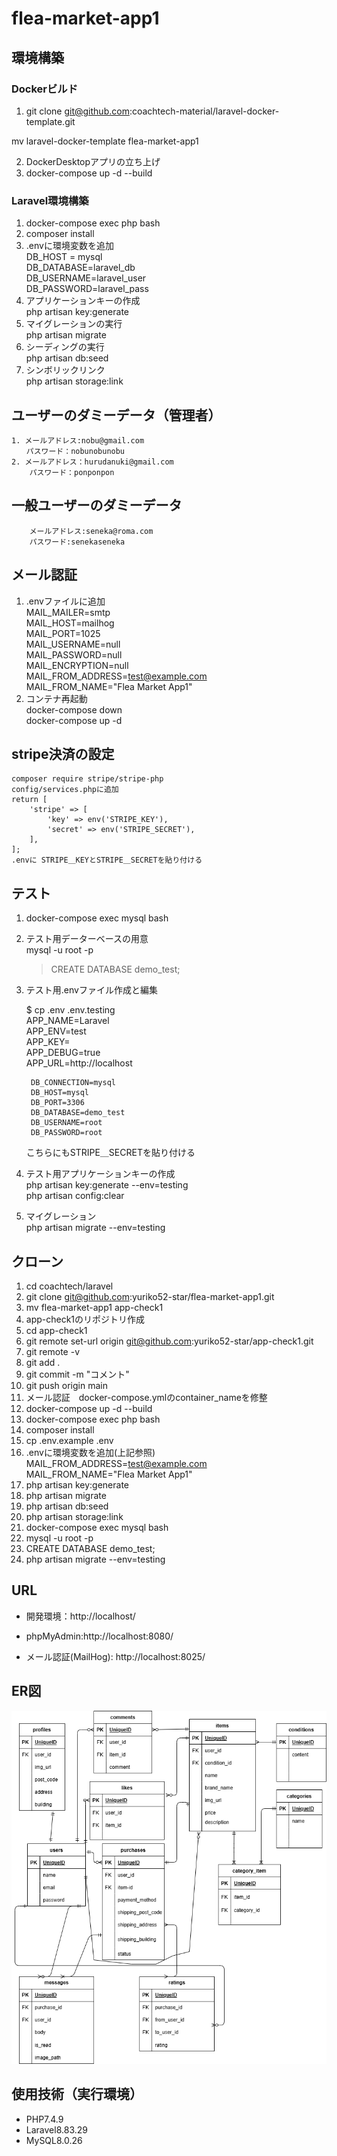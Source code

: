 # flea-market-app1  

## 環境構築  
### Dockerビルド  
1. git clone git@github.com:coachtech-material/laravel-docker-template.git  

 mv laravel-docker-template flea-market-app1  
   

2. DockerDesktopアプリの立ち上げ  
3. docker-compose up -d --build  
### Laravel環境構築  
1. docker-compose exec php bash  
2. composer install  
3. .envに環境変数を追加  
    DB_HOST = mysql  
    DB_DATABASE=laravel_db  
    DB_USERNAME=laravel_user  
    DB_PASSWORD=laravel_pass  
4. アプリケーションキーの作成  
    php artisan key:generate  
5. マイグレーションの実行  
    php artisan migrate  
6. シーディングの実行  
    php artisan db:seed  
7.  シンボリックリンク  
    php artisan storage:link  

## ユーザーのダミーデータ（管理者）  

    1. メールアドレス:nobu@gmail.com  
    　　パスワード：nobunobunobu  
    2. メールアドレス：hurudanuki@gmail.com  
        パスワード：ponponpon  
## 一般ユーザーのダミーデータ  
        メールアドレス:seneka@roma.com  
        パスワード:senekaseneka  
        

##  メール認証  
1. .envファイルに追加  
    MAIL_MAILER=smtp  
    MAIL_HOST=mailhog  
    MAIL_PORT=1025  
    MAIL_USERNAME=null  
    MAIL_PASSWORD=null  
    MAIL_ENCRYPTION=null  
    MAIL_FROM_ADDRESS=test@example.com  
    MAIL_FROM_NAME="Flea Market App1"  
2. コンテナ再起動  
    docker-compose down  
    docker-compose up -d  
##  stripe決済の設定  
    composer require stripe/stripe-php  
    config/services.phpに追加  
    return [  
        'stripe' => [  
            'key' => env('STRIPE_KEY'),  
            'secret' => env('STRIPE_SECRET'),  
        ],  
    ];  
    .envに STRIPE＿KEYとSTRIPE＿SECRETを貼り付ける  
## テスト  
1. docker-compose exec mysql bash  
2. テスト用データーベースの用意  
    mysql -u root -p  
    > CREATE DATABASE demo_test;  
      
3. テスト用.envファイル作成と編集  

    $ cp .env .env.testing  
        APP_NAME=Laravel  
        APP_ENV=test  
        APP_KEY=  
        APP_DEBUG=true  
        APP_URL=http://localhost  

        DB_CONNECTION=mysql  
        DB_HOST=mysql  
        DB_PORT=3306  
        DB_DATABASE=demo_test  
        DB_USERNAME=root  
        DB_PASSWORD=root  
    こちらにもSTRIPE＿SECRETを貼り付ける  
4. テスト用アプリケーションキーの作成  
    php artisan key:generate --env=testing  
    php artisan config:clear  
5. マイグレーション  
    php artisan migrate --env=testing  
## クローン  
1. cd coachtech/laravel    
2. git clone git@github.com:yuriko52-star/flea-market-app1.git  
3. mv flea-market-app1 app-check1  
4. app-check1のリポジトリ作成    
5. cd app-check1  
6. git remote set-url origin git@github.com:yuriko52-star/app-check1.git  
7. git remote -v  
8. git add .  
9. git commit -m "コメント"  
10. git push origin main  
11. メール認証　docker-compose.ymlのcontainer_nameを修整    
12. docker-compose up -d --build  
13. docker-compose exec php bash  
14. composer install  
15. cp .env.example .env  
16. .envに環境変数を追加(上記参照)  
    MAIL_FROM_ADDRESS=test@example.com  
    MAIL_FROM_NAME="Flea Market App1" 
17. php artisan key:generate  
18. php artisan migrate  
19. php artisan db:seed  
20. php artisan storage:link  
21. docker-compose exec mysql bash  
22. mysql -u root -p  
23. CREATE DATABASE demo_test;  
24. php artisan migrate --env=testing  

    




## URL
- 開発環境：http://localhost/  

- phpMyAdmin:http://localhost:8080/  

- メール認証(MailHog): http://localhost:8025/  

## ER図  
  
![ER図](erd.png)  

## 使用技術（実行環境）  
 - PHP7.4.9  
 - Laravel8.83.29  
 - MySQL8.0.26  